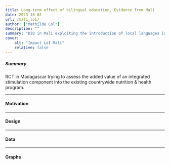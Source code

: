 ```yaml
---
title: Long-term effect of bilingual education, Evidence from Mali
date: 2023-10-02
url: /mali_loi/
author: ["Mathilde Col"]
description: "" 
summary: "DiD in Mali exploiting the introduction of local languages in public primary education during the 1990s"
cover:
    alt: "Impact LoI Mali"
    relative: false
---
```


##### Summary
RCT in Madagascar trying to assess the added value of an integrated stimulation component into the existing countrywide nutrition & health program.

---

#### Motivation
   

----

#### Design 
   

----

#### Data
   

----

#### Graphs
   


